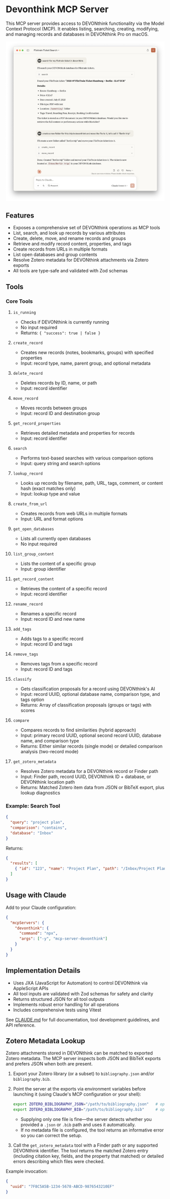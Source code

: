 # Devonthink MCP Server

This MCP server provides access to DEVONthink functionality via the Model Context Protocol (MCP). It enables listing, searching, creating, modifying, and managing records and databases in DEVONthink Pro on macOS.

![screenshot](./screenshot.png)

## Features

- Exposes a comprehensive set of DEVONthink operations as MCP tools
- List, search, and look up records by various attributes
- Create, delete, move, and rename records and groups
- Retrieve and modify record content, properties, and tags
- Create records from URLs in multiple formats
- List open databases and group contents
- Resolve Zotero metadata for DEVONthink attachments via Zotero exports
- All tools are type-safe and validated with Zod schemas

## Tools

### Core Tools

1. `is_running`

   - Checks if DEVONthink is currently running
   - No input required
   - Returns: `{ "success": true | false }`

2. `create_record`

   - Creates new records (notes, bookmarks, groups) with specified properties
   - Input: record type, name, parent group, and optional metadata

3. `delete_record`

   - Deletes records by ID, name, or path
   - Input: record identifier

4. `move_record`

   - Moves records between groups
   - Input: record ID and destination group

5. `get_record_properties`

   - Retrieves detailed metadata and properties for records
   - Input: record identifier

6. `search`

   - Performs text-based searches with various comparison options
   - Input: query string and search options

7. `lookup_record`

   - Looks up records by filename, path, URL, tags, comment, or content hash (exact matches only)
   - Input: lookup type and value

8. `create_from_url`

   - Creates records from web URLs in multiple formats
   - Input: URL and format options

9. `get_open_databases`

   - Lists all currently open databases
   - No input required

10. `list_group_content`

    - Lists the content of a specific group
    - Input: group identifier

11. `get_record_content`

    - Retrieves the content of a specific record
    - Input: record identifier

12. `rename_record`

    - Renames a specific record
    - Input: record ID and new name

13. `add_tags`

    - Adds tags to a specific record
    - Input: record ID and tags

14. `remove_tags`

    - Removes tags from a specific record
    - Input: record ID and tags

15. `classify`

    - Gets classification proposals for a record using DEVONthink's AI
    - Input: record UUID, optional database name, comparison type, and tags option
    - Returns: Array of classification proposals (groups or tags) with scores

16. `compare`
    - Compares records to find similarities (hybrid approach)
    - Input: primary record UUID, optional second record UUID, database name, and comparison type
    - Returns: Either similar records (single mode) or detailed comparison analysis (two-record mode)

17. `get_zotero_metadata`
    - Resolves Zotero metadata for a DEVONthink record or Finder path
    - Input: Finder path, record UUID, DEVONthink ID + database, or DEVONthink location path
    - Returns: Matched Zotero item data from JSON or BibTeX export, plus lookup diagnostics

### Example: Search Tool

```json
{
  "query": "project plan",
  "comparison": "contains",
  "database": "Inbox"
}
```

Returns:

```json
{
  "results": [
    { "id": "123", "name": "Project Plan", "path": "/Inbox/Project Plan.md" }
  ]
}
```

## Usage with Claude

Add to your Claude configuration:

```json
{
  "mcpServers": {
    "devonthink": {
      "command": "npx",
      "args": ["-y", "mcp-server-devonthink"]
    }
  }
}
```

## Implementation Details

- Uses JXA (JavaScript for Automation) to control DEVONthink via AppleScript APIs
- All tool inputs are validated with Zod schemas for safety and clarity
- Returns structured JSON for all tool outputs
- Implements robust error handling for all operations
- Includes comprehensive tests using Vitest

See [CLAUDE.md](./CLAUDE.md) for full documentation, tool development guidelines, and API reference.

## Zotero Metadata Lookup

Zotero attachments stored in DEVONthink can be matched to exported Zotero metadata. The MCP server inspects both JSON and BibTeX exports and prefers JSON when both are present.

1. Export your Zotero library (or a subset) to `bibliography.json` and/or `bibliography.bib`.
2. Point the server at the exports via environment variables before launching it (using Claude's MCP configuration or your shell):

   ```bash
   export ZOTERO_BIBLIOGRAPHY_JSON="/path/to/bibliography.json"   # optional
   export ZOTERO_BIBLIOGRAPHY_BIB="/path/to/bibliography.bib"     # optional
   ```

   - Supplying only one file is fine—the server detects whether you provided a `.json` or `.bib` path and uses it automatically.
   - If no metadata file is configured, the tool returns an informative error so you can correct the setup.

3. Call the `get_zotero_metadata` tool with a Finder path or any supported DEVONthink identifier. The tool returns the matched Zotero entry (including citation key, fields, and the property that matched) or detailed errors describing which files were checked.

Example invocation:

```json
{
  "uuid": "7F8C5A5B-1234-5678-ABCD-9876543210EF"
}
```
